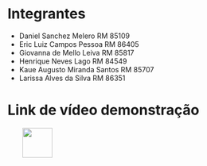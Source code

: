 # Integrantes
* Daniel Sanchez Melero RM 85109
* Eric Luiz Campos Pessoa RM 86405
* Giovanna de Mello Leiva RM 85817
* Henrique Neves Lago RM 84549
* Kaue Augusto Miranda Santos RM 85707
* Larissa Alves da Silva RM 86351
    

# Link de vídeo demonstração
<div style="margin-left: 30px; margin-bottom: 20px">
    <a href="https://youtu.be/iO-vGTk_FF8"><img src="imgYt.png" width="60px" height="60px"></a>
</div>

